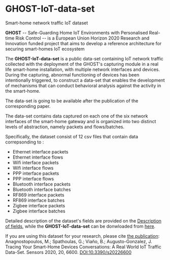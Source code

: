 # GHOST-IoT-data-set
Smart-home network traffic IoT dataset

**GHOST** -- Safe-Guarding Home IoT Environments with Personalised Real-time Risk Control -- is a European Union Horizon 2020 Research and Innovation funded project that aims to develop a reference architecture for securing smart-homes IoT ecosystem

 The **GHOST-IoT-data-set** is a public data-set containing IoT network traffic collected with the deployment of the GHOST's capturing module in a real life smart-home installation, with multiple network interfaces and devices. During the capturing, abnormal functioning of devices has been intentionally triggered, to construct a data-set that enables the development of mechanisms that can conduct behavioral analysis against the activity in the smart-home.

 The data-set is going to be available after the publication of the corresponding paper.

The data-set contains data captured on each one of the six network interfaces of the smart-home gateway and is organized into two distinct levels of abstraction, namely packets and flows/batches. 

Specifically, the dataset consist of 12 csv files that contain data correpsonding to :

- Ethernet interface packets
- Ethernet interface flows
- Wifi interface packets
- Wifi interface flows
- PPP interface packets
- PPP interface flows
- Bluetooth interface packets
- Bluetooth interface batches
- RF869 interface packets
- RF869 interface batches
- Zigbee interface packets
- Zigbee interface batches

Detailed description of the dataset's fields are provided on the [Description of fields](https://github.com/gspathoulas/ghost-iot-dataset/blob/master/Description%20of%20fields.pdf), while the **GHOST-IoT-data-set** can be donwloaded from [here](https://github.com/gspathoulas/ghost-iot-dataset/raw/master/data.rar).

If you are using this dataset for your research, please cite [the publication](https://www.mdpi.com/1424-8220/20/22/6600): Anagnostopoulos, M.; Spathoulas, G.; Viaño, B.; Augusto-Gonzalez, J. Tracing Your Smart-Home Devices Conversations: A Real World IoT Traffic Data-Set. Sensors 2020, 20, 6600.  [DOI:10.3390/s20226600](https://doi.org/10.3390/s20226600)

